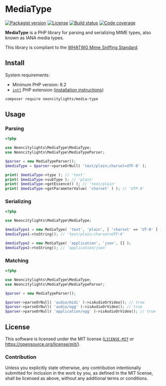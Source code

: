 # MediaType
[![Packagist version][packagist-badge]][packagist-url]
[![License][license-badge]][license-url]
[![Build status][build-badge]][build-url]
[![Code coverage][codecov-badge]][codecov-url]

[packagist-badge]: https://img.shields.io/packagist/v/neoncitylights/media-type?style=flat-square
[packagist-url]: https://packagist.org/packages/neoncitylights/media-type
[license-badge]: https://img.shields.io/badge/License-MIT-blue?style=flat-square
[license-url]: #license
[build-badge]: https://img.shields.io/github/actions/workflow/status/php-lights/media-type/.github%2Fworkflows%2Fphp.yml?style=flat-square
[build-url]: https://github.com/php-lights/media-type/actions/workflows/php.yml
[codecov-badge]: https://img.shields.io/codecov/c/github/php-lights/media-type?style=flat-square
[codecov-url]: https://codecov.io/gh/php-lights/media-type

**MediaType** is a PHP library for parsing and serializing MIME types, also known as IANA media types.

This library is compliant to the [WHATWG Mime Sniffing Standard](https://mimesniff.spec.whatwg.org/).

## Install
System requirements:

- Minimum PHP version: 8.2
- [`intl`](https://www.php.net/intl) PHP extension ([installation instructions](https://www.php.net/manual/en/intl.installation.php))

```bash
composer require neoncitylights/media-type
```

## Usage

### Parsing
```php
<?php

use Neoncitylights\MediaType\MediaType;
use Neoncitylights\MediaType\MediaTypeParser;

$parser = new MediaTypeParser();
$mediaType = $parser->parseOrNull( 'text/plain;charset=UTF-8' );

print( $mediaType->type ); // 'text'
print( $mediaType->subType ); // 'plain'
print( $mediaType->getEssence() ); // 'text/plain'
print( $mediaType->getParameterValue( 'charset' ) ); // 'UTF-8'
```

### Serializing
```php
<?php

use Neoncitylights\MediaType\MediaType;

$mediaType1 = new MediaType( 'text', 'plain', [ 'charset' => 'UT-8' ] );
$mediaType1->toString(); // 'text/plain;charset=UTF-8'

$mediaType2 = new MediaType( 'application', 'json', [] );
$mediaType2->toString(); // 'application/json'
```

### Matching
```php
<?php

use Neoncitylights\MediaType\MediaType;
use Neoncitylights\MediaType\MediaTypeParser;

$parser = new MediaTypeParser();

$parser->parseOrNull( 'audio/midi' )->isAudioOrVideo(); // true
$parser->parseOrNull( 'audio/ogg' )->isAudioOrVideo(); // true
$parser->parseOrNull( 'application/ogg' )->isAudioOrVideo(); // true
```

## License
This software is licensed under the MIT license ([`LICENSE-MIT`](./LICENSE) or <https://opensource.org/license/mit/>).

### Contribution
Unless you explicitly state otherwise, any contribution intentionally submitted for inclusion in the work by you, as defined in the MIT license, shall be licensed as above, without any additional terms or conditions.
